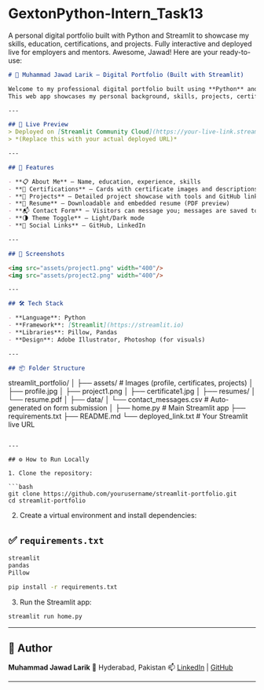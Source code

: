 # GextonPython-Intern_Task13
A personal digital portfolio built with Python and Streamlit to showcase my skills, education, certifications, and projects. Fully interactive and deployed live for employers and mentors. 
Awesome, Jawad! Here are your ready-to-use:

```markdown
# 💼 Muhammad Jawad Larik – Digital Portfolio (Built with Streamlit)

Welcome to my professional digital portfolio built using **Python** and **Streamlit**.  
This web app showcases my personal background, skills, projects, certifications, and resume — all in one sleek and interactive platform.

---

## 🚀 Live Preview
> Deployed on [Streamlit Community Cloud](https://your-live-link.streamlit.app)  
> *(Replace this with your actual deployed URL)*

---

## 🎯 Features

- **📋 About Me** – Name, education, experience, skills
- **📑 Certifications** – Cards with certificate images and descriptions
- **📁 Projects** – Detailed project showcase with tools and GitHub links
- **📄 Resume** – Downloadable and embedded resume (PDF preview)
- **📬 Contact Form** – Visitors can message you; messages are saved to a CSV
- **🌗 Theme Toggle** – Light/Dark mode
- **🔗 Social Links** – GitHub, LinkedIn

---

## 📸 Screenshots

<img src="assets/project1.png" width="400"/>
<img src="assets/project2.png" width="400"/>

---

## 🛠️ Tech Stack

- **Language**: Python
- **Framework**: [Streamlit](https://streamlit.io)
- **Libraries**: Pillow, Pandas
- **Design**: Adobe Illustrator, Photoshop (for visuals)

---

## 📦 Folder Structure

```

streamlit\_portfolio/
│
├── assets/              # Images (profile, certificates, projects)
│   ├── profile.jpg
│   ├── project1.png
│   ├── certificate1.jpg
│
├── resumes/
│   └── resume.pdf
│
├── data/
│   └── contact\_messages.csv  # Auto-generated on form submission
│
├── home.py              # Main Streamlit app
├── requirements.txt
├── README.md
└── deployed\_link.txt    # Your Streamlit live URL

````

---

## ⚙️ How to Run Locally

1. Clone the repository:

```bash
git clone https://github.com/yourusername/streamlit-portfolio.git
cd streamlit-portfolio
````

2. Create a virtual environment and install dependencies:

## ✅ `requirements.txt`

```txt
streamlit
pandas
Pillow
````

```bash
pip install -r requirements.txt
```

3. Run the Streamlit app:

```bash
streamlit run home.py
```

---

## 🙌 Author

**Muhammad Jawad Larik**
📍 Hyderabad, Pakistan
📫 [LinkedIn](https://www.linkedin.com/in/jawad-larik01) | [GitHub](https://github.com/jawad-larik01)

---
